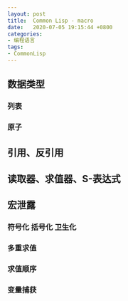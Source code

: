 ```yaml
---
layout: post
title:  Common Lisp - macro
date:   2020-07-05 19:15:44 +0800
categories:
- 编程语言
tags: 
- CommonLisp
---
```


##  数据类型 ##

### 列表 ###

### 原子 ###

##  引用、反引用

##  读取器、求值器、S-表达式 ##


## 宏泄露

### 符号化 括号化 卫生化 ###

### 多重求值 ###

### 求值顺序 ###

### 变量捕获 ###
